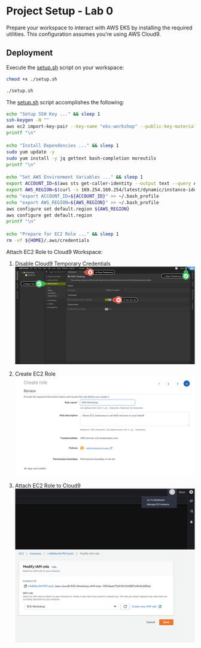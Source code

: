 # Project Setup - Lab 0

Prepare your workspace to interact with AWS EKS by installing the required utilities. This configuration assumes you're using AWS Cloud9.

## Deployment

Execute the [setup.sh](./setup.sh) script on your workspace:

```bash
chmod +x ./setup.sh
```

```bash
./setup.sh
```

The [setup.sh](./setup.sh) script accomplishes the following:

```bash
echo "Setup SSH Key ..." && sleep 1
ssh-keygen -N ""
aws ec2 import-key-pair --key-name "eks-workshop" --public-key-material file://~/.ssh/id_rsa.pub
printf "\n"

echo "Install Dependencies ..." && sleep 1
sudo yum update -y
sudo yum install -y jq gettext bash-completion moreutils
printf "\n"

echo "Set AWS Environment Variables ..." && sleep 1
export ACCOUNT_ID=$(aws sts get-caller-identity --output text --query Account) 
export AWS_REGION=$(curl -s 169.254.169.254/latest/dynamic/instance-identity/document | jq -r '.region') 
echo "export ACCOUNT_ID=${ACCOUNT_ID}" >> ~/.bash_profile 
echo "export AWS_REGION=${AWS_REGION}" >> ~/.bash_profile 
aws configure set default.region ${AWS_REGION} 
aws configure get default.region
printf "\n"

echo "Prepare for EC2 Role ..." && sleep 1
rm -vf ${HOME}/.aws/credentials
```

Attach EC2 Role to Cloud9 Workspace:

1. Disable Cloud9 Temporary Credentials ![role-1](./images/role-1.png)

2. Create EC2 Role ![role-2](./images/role-2.png)

3. Attach EC2 Role to Cloud9 ![role-3](./images/role-3.png)
![role-4](./images/role-4.png)
